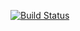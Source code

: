 [![Build Status](https://travis-ci.org/blex99/MyFirstExample.svg?branch=master)](https://travis-ci.org/blex99/MyFirstExample)
